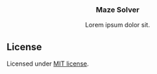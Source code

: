 <div align="center">
	<h3>Maze Solver</h1>
	<p>Lorem ipsum dolor sit.</p>
</div>

## License

Licensed under [MIT license](./LICENSE).
